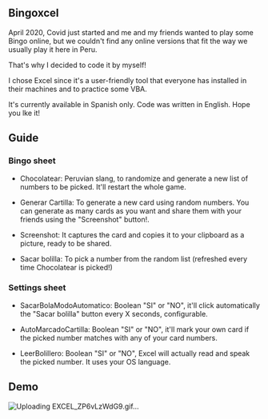 ## Bingoxcel
April 2020, Covid just started and me and my friends wanted to play some Bingo online, but we couldn't find any online versions that fit the way we usually play it here in Peru.

That's why I decided to code it by myself!

I chose Excel since it's a user-friendly tool that everyone has installed in their machines and to practice some VBA.

It's currently available in Spanish only. Code was written in English.
Hope you lke it!

## Guide
### Bingo sheet
* Chocolatear: Peruvian slang, to randomize and generate a new list of numbers to be picked. It'll restart the whole game.

* Generar Cartilla: To generate a new card using random numbers. You can generate as many cards as you want and share them with your friends using the "Screenshot" button!.

* Screenshot: It captures the card and copies it to your clipboard as a picture, ready to be shared.

* Sacar bolilla: To pick a number from the random list (refreshed every time Chocolatear is picked!)

### Settings sheet
* SacarBolaModoAutomatico: Boolean "SI" or "NO", it'll click automatically the "Sacar bolilla" button every X seconds, configurable.

* AutoMarcadoCartilla: Boolean "SI" or "NO", it'll mark your own card if the picked number matches with any of your card numbers.

* LeerBolillero: Boolean "SI" or "NO", Excel will actually read and speak the picked number. It uses your OS language.

## Demo
![Uploading EXCEL_ZP6vLzWdG9.gif…]()
